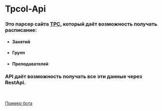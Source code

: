 # Tpcol-Api

### Это парсер сайта [TPC](http://tpcol.ru/asu/), который даёт возможность получать расписание:
- #### Занятий
- #### Групп
- #### Преподавателей
### API даёт возможность получать все эти данные через RestApi. 
\
\
[Пример бота](https://vk.com/club184728287)